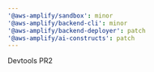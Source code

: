 ```yaml
---
'@aws-amplify/sandbox': minor
'@aws-amplify/backend-cli': minor
'@aws-amplify/backend-deployer': patch
'@aws-amplify/ai-constructs': patch
---
```


Devtools PR2
